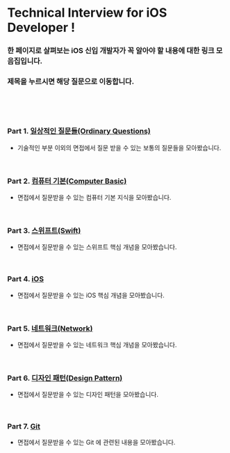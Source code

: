 # Technical Interview for iOS Developer !
### 한 페이지로 살펴보는 iOS 신입 개발자가 꼭 알아야 할 내용에 대한 링크 모음집입니다.
### 제목을 누르시면 해당 질문으로 이동합니다.
<br>
<br>
<br>

### Part 1. [일상적인 질문들(Ordinary Questions)](https://github.com/inswag/Technical_interview_for_iOS_Dev/tree/master/OrdinaryQuestions)

* 기술적인 부분 이외의 면접에서 질문 받을 수 있는 보통의 질문들을 모아봤습니다. 

<br>

### Part 2. [컴퓨터 기본(Computer Basic)](https://github.com/inswag/Technical_interview_for_iOS_Dev/tree/master/ComputerBasic)

* 면접에서 질문받을 수 있는 컴퓨터 기본 지식을 모아봤습니다.

<br>

### Part 3. [스위프트(Swift)](https://github.com/inswag/Technical_interview_for_iOS_Dev/tree/master/Swift)

* 면접에서 질문받을 수 있는 스위프트 핵심 개념을 모아봤습니다.

<br>

### Part 4. [iOS](https://github.com/inswag/Technical_interview_for_iOS_Dev/tree/master/iOS)

* 면접에서 질문받을 수 있는 iOS 핵심 개념을 모아봤습니다.

<br>

### Part 5. [네트워크(Network)](https://github.com/inswag/Technical_interview_for_iOS_Dev/tree/master/Network)

* 면접에서 질문받을 수 있는 네트워크 핵심 개념을 모아봤습니다.

<br>

### Part 6. [디자인 패턴(Design Pattern)](https://github.com/inswag/Technical_interview_for_iOS_Dev/tree/master/DesignPattern)

* 면접에서 질문받을 수 있는 디자인 패턴을 모아봤습니다.

<br>

### Part 7. [Git](https://github.com/inswag/Technical_interview_for_iOS_Dev/tree/master/Git)

* 면접에서 질문받을 수 있는 Git 에 관련된 내용을 모아봤습니다.

<br>
